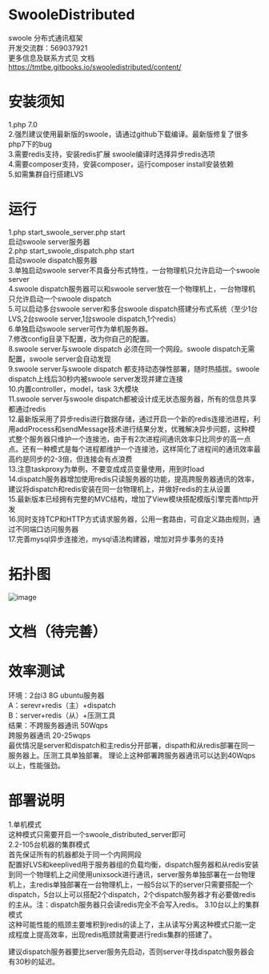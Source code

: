 # SwooleDistributed
swoole 分布式通讯框架  
开发交流群：569037921  
更多信息及联系方式见 文档
https://tmtbe.gitbooks.io/swooledistributed/content/
# 安装须知
  1.php 7.0  
  2.强烈建议使用最新版的swoole，请通过github下载编译。最新版修复了很多php7下的bug  
  3.需要redis支持，安装redis扩展  swoole编译时选择异步redis选项  
  4.需要composer支持，安装composer，运行composer install安装依赖  
  5.如需集群自行搭建LVS  
# 运行
  1.php start_swoole_server.php start  
    启动swoole server服务器  
  2.php start_swoole_dispatch.php start  
    启动swoole dispatch服务器  
  3.单独启动swoole server不具备分布式特性，一台物理机只允许启动一个swoole server   
  4.swoole dispatch服务器可以和swoole server放在一个物理机上，一台物理机只允许启动一个swoole dispatch  
  5.可以启动多台swoole server和多台swoole dispatch搭建分布式系统（至少1台LVS,2台swoole server,1台swoole dispatch,1个redis）  
  6.单独启动swoole server可作为单机服务器。  
  7.修改config目录下配置，改为你自己的配置。  
  8.swoole server与swoole dispatch 必须在同一个网段。swoole dispatch无需配置，swoole server会自动发现  
  9.swoole server与swoole dispatch 都支持动态弹性部署，随时热插拔。swoole dispatch上线后30秒内被swoole server发现并建立连接  
  10.内置controller，model，task 3大模块  
  11.swoole server与swoole dispatch都被设计成无状态服务器，所有的信息共享都通过redis  
  12.最新版采用了异步redis进行数据存储，通过开启一个新的redis连接池进程，利用addProcess和sendMessage技术进行结果分发，优雅解决异步问题，这种模式整个服务器只维护一个连接池，由于有2次进程间通讯效率只比同步的高一点点。还有一种模式是每个进程都维护一个连接池，这样简化了进程间的通讯效率最高约是同步的2-3倍，但连接会有点浪费     
  13.注意taskproxy为单例，不要变成成员变量使用，用到时load  
  14.dispatch服务器增加使用redis只读服务器的功能，提高跨服务器通讯的效率，建议将dispatch和redis安装在同一台物理机上，并做好redis的主从设置  
  15.最新版本已经拥有完整的MVC结构，增加了View模块搭配模版引擎完善http开发  
  16.同时支持TCP和HTTP方式请求服务器，公用一套路由，可自定义路由规则，通过不同端口访问服务器  
  17.完善mysql异步连接池，mysql语法构建器，增加对异步事务的支持  
# 拓扑图
  ![image](https://github.com/tmtbe/SwooleDistributed/blob/master/screenshots/topological-graph.jpg)
# 文档（待完善）
    
# 效率测试
  环境：2台i3 8G ubuntu服务器  
  A：serevr+redis（主）+dispatch  
  B：server+redis（从）+压测工具  
  结果：不跨服务器通讯 50Wqps  
        跨服务器通讯 20-25wqps  
  最优情况是server和dispatch和主redis分开部署，dispath和从redis部署在同一服务器上。压测工具单独部署。
  理论上这种部署跨服务器通讯可以达到40Wqps以上，性能强劲。
        
# 部署说明
  1.单机模式  
    这种模式只需要开启一个swoole_distributed_server即可  
  2.2-105台机器的集群模式  
    首先保证所有的机器都处于同一个内网网段  
    配置好LVS和keeplived用于服务器组的负载均衡，dispatch服务器和从redis安装到同一个物理机上之间使用unixsock进行通讯，server服务单独部署在一台物理机上，主redis单独部署在一台物理机上，一般5台以下的server只需要搭配一个dispatch，5台以上可以搭配2个dispatch，2个dispatch服务器才有必要做redis的主从。注：dispatch服务器只会读redis完全不会写入redis。
  3.10台以上的集群模式  
    这种可能性能的瓶颈主要堆积到redis的读上了，主从读写分离这种模式只能一定成程度上提高效率，出现redis瓶颈就需要进行redis集群的搭建了。  
    
  建议dispatch服务器要比server服务先启动，否则server寻找dispatch服务器会有30秒的延迟。  


